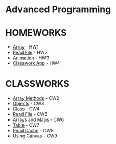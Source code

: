 # Advanced Programming 
# HOMEWORKS
<ul>
  <li><a href="https://feyzanursaka.github.io/Odevler/HW1.html" rel="nofollow">Array</a> - HW1</li>
  <li><a href="https://feyzanursaka.github.io/Odevler/HW2/database.html" rel="nofollow">Read File</a> - HW2</li>
  <li><a href="https://feyzanursaka.github.io/Odevler/HW3.html" rel="nofollow">Animation</a> - HW3</li>
  <li><a href="https://feyzanursaka.github.io/Odevler/index.html" rel="nofollow">Classwork App</a> - HW4</li>
</ul>

# CLASSWORKS

<ul>
  <li><a href="https://feyzanursaka.github.io/Odevler/array.html" rel="nofollow">Array Methods</a> - CW2</li>
  <li><a href="https://feyzanursaka.github.io/Odevler/work/inspector.html" rel="nofollow">Objects</a> - CW3</li>
  <li><a href="https://feyzanursaka.github.io/Odevler/CW4.html" rel="nofollow">Class</a> - CW4</li>
  <li><a href="https://feyzanursaka.github.io/Odevler/CW5/CW5.html" rel="nofollow">Read File</a> - CW5</li>
  <li><a href="https://feyzanursaka.github.io/Odevler/CW6/CW6.html" rel="nofollow">Arrays and Maps</a> - CW6</li>
  <li><a href="https://feyzanursaka.github.io/Odevler/CW7/index.html" rel="nofollow">Table</a> - CW7</li>
  <li><a href="https://feyzanursaka.github.io/Odevler/CW8.png" rel="nofollow">Read Cache</a> - CW8</li>
  <li><a href="https://feyzanursaka.github.io/Odevler/CW9.html" rel="nofollow">Using Canvas</a> - CW9</li>
</ul>

